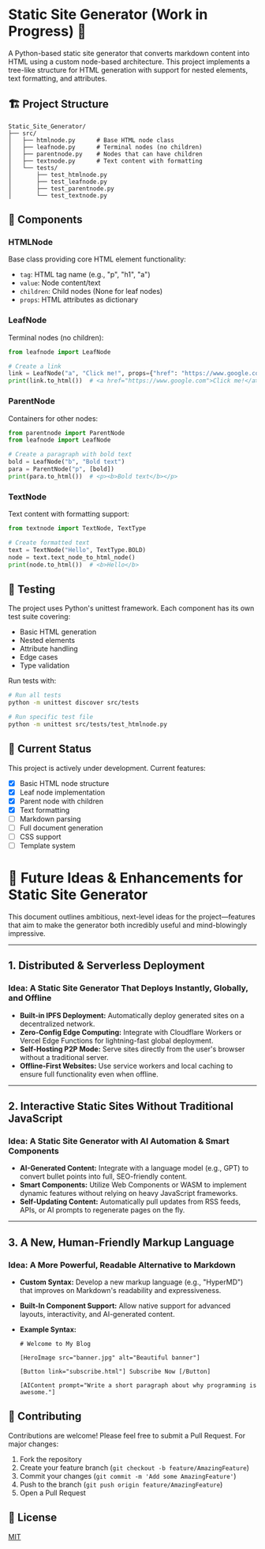 # Static Site Generator (Work in Progress) 🚧

A Python-based static site generator that converts markdown content into HTML using a custom node-based architecture. This project implements a tree-like structure for HTML generation with support for nested elements, text formatting, and attributes.

## 🏗️ Project Structure

```
Static_Site_Generator/
├── src/
│   ├── htmlnode.py      # Base HTML node class
│   ├── leafnode.py      # Terminal nodes (no children)
│   ├── parentnode.py    # Nodes that can have children
│   ├── textnode.py      # Text content with formatting
│   └── tests/
│       ├── test_htmlnode.py
│       ├── test_leafnode.py
│       ├── test_parentnode.py
│       └── test_textnode.py
```

## 🧱 Components

### HTMLNode
Base class providing core HTML element functionality:
- `tag`: HTML tag name (e.g., "p", "h1", "a")
- `value`: Node content/text
- `children`: Child nodes (None for leaf nodes)
- `props`: HTML attributes as dictionary

### LeafNode
Terminal nodes (no children):
```python
from leafnode import LeafNode

# Create a link
link = LeafNode("a", "Click me!", props={"href": "https://www.google.com"})
print(link.to_html())  # <a href="https://www.google.com">Click me!</a>
```

### ParentNode
Containers for other nodes:
```python
from parentnode import ParentNode
from leafnode import LeafNode

# Create a paragraph with bold text
bold = LeafNode("b", "Bold text")
para = ParentNode("p", [bold])
print(para.to_html())  # <p><b>Bold text</b></p>
```

### TextNode
Text content with formatting support:
```python
from textnode import TextNode, TextType

# Create formatted text
text = TextNode("Hello", TextType.BOLD)
node = text.text_node_to_html_node()
print(node.to_html())  # <b>Hello</b>
```

## 🧪 Testing

The project uses Python's unittest framework. Each component has its own test suite covering:
- Basic HTML generation
- Nested elements
- Attribute handling
- Edge cases
- Type validation

Run tests with:
```bash
# Run all tests
python -m unittest discover src/tests

# Run specific test file
python -m unittest src/tests/test_htmlnode.py
```

## 🚧 Current Status

This project is actively under development. Current features:
- [x] Basic HTML node structure
- [x] Leaf node implementation
- [x] Parent node with children
- [x] Text formatting
- [ ] Markdown parsing
- [ ] Full document generation
- [ ] CSS support
- [ ] Template system

# 🚀 Future Ideas & Enhancements for Static Site Generator

This document outlines ambitious, next-level ideas for the project—features that aim to make the generator both incredibly useful and mind-blowingly impressive.

---

## 1. Distributed & Serverless Deployment

### Idea: A Static Site Generator That Deploys Instantly, Globally, and Offline

- **Built-in IPFS Deployment:** Automatically deploy generated sites on a decentralized network.
- **Zero-Config Edge Computing:** Integrate with Cloudflare Workers or Vercel Edge Functions for lightning-fast global deployment.
- **Self-Hosting P2P Mode:** Serve sites directly from the user's browser without a traditional server.
- **Offline-First Websites:** Use service workers and local caching to ensure full functionality even when offline.

---

## 2. Interactive Static Sites Without Traditional JavaScript

### Idea: A Static Site Generator with AI Automation & Smart Components

- **AI-Generated Content:** Integrate with a language model (e.g., GPT) to convert bullet points into full, SEO-friendly content.
- **Smart Components:** Utilize Web Components or WASM to implement dynamic features without relying on heavy JavaScript frameworks.
- **Self-Updating Content:** Automatically pull updates from RSS feeds, APIs, or AI prompts to regenerate pages on the fly.

---

## 3. A New, Human-Friendly Markup Language

### Idea: A More Powerful, Readable Alternative to Markdown

- **Custom Syntax:** Develop a new markup language (e.g., "HyperMD") that improves on Markdown's readability and expressiveness.
- **Built-In Component Support:** Allow native support for advanced layouts, interactivity, and AI-generated content.
- **Example Syntax:**

  ```hypermd
  # Welcome to My Blog

  [HeroImage src="banner.jpg" alt="Beautiful banner"]

  [Button link="subscribe.html"] Subscribe Now [/Button]

  [AIContent prompt="Write a short paragraph about why programming is awesome."]

  ```
  
## 🤝 Contributing

Contributions are welcome! Please feel free to submit a Pull Request. For major changes:
1. Fork the repository
2. Create your feature branch (`git checkout -b feature/AmazingFeature`)
3. Commit your changes (`git commit -m 'Add some AmazingFeature'`)
4. Push to the branch (`git push origin feature/AmazingFeature`)
5. Open a Pull Request

## 📝 License

[MIT](https://choosealicense.com/licenses/mit/)